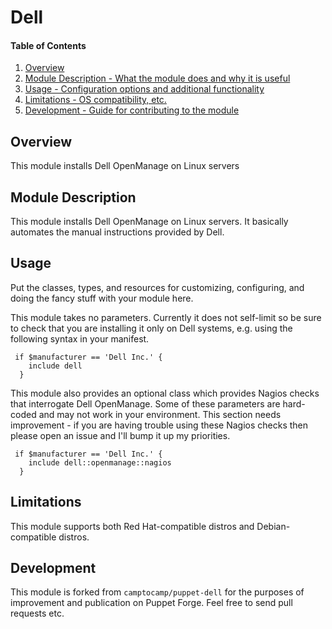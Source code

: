 # Dell

#### Table of Contents

1. [Overview](#overview)
2. [Module Description - What the module does and why it is useful](#module-description)
3. [Usage - Configuration options and additional functionality](#usage)
4. [Limitations - OS compatibility, etc.](#limitations)
5. [Development - Guide for contributing to the module](#development)

## Overview

This module installs Dell OpenManage on Linux servers

## Module Description

This module installs Dell OpenManage on Linux servers. It basically automates the
manual instructions provided by Dell.

## Usage

Put the classes, types, and resources for customizing, configuring, and doing
the fancy stuff with your module here.

This module takes no parameters. Currently it does not self-limit so be sure to
check that you are installing it only on Dell systems, e.g. using the following
syntax in your manifest.

```
 if $manufacturer == 'Dell Inc.' {
    include dell
  }
```

This module also provides an optional class which provides Nagios checks that
interrogate Dell OpenManage. Some of these parameters are hard-coded and may not
work in your environment. This section needs improvement - if you are having trouble
using these Nagios checks then please open an issue and I'll bump it up my
priorities.

```
 if $manufacturer == 'Dell Inc.' {
    include dell::openmanage::nagios
  }
```

## Limitations

This module supports both Red Hat-compatible distros and Debian-compatible
distros.

## Development

This module is forked from `camptocamp/puppet-dell` for the purposes of improvement
and publication on Puppet Forge. Feel free to send pull requests etc.
